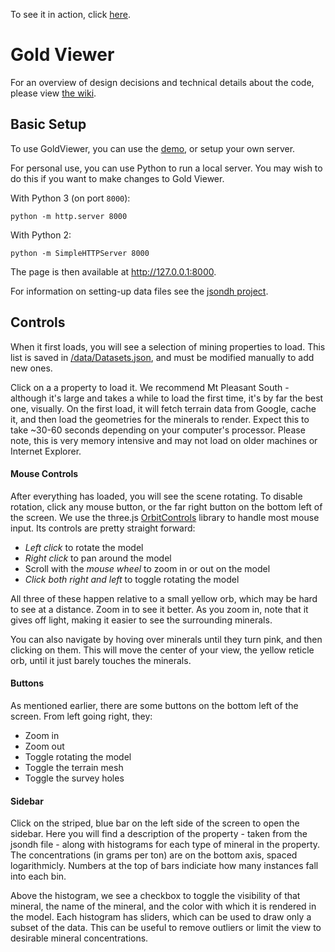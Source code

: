 To see it in action, click [here](http://csm-fieldsession-newmont-2015.github.io/GoldViewer/).

# Gold Viewer

For an overview of design decisions and technical details about the code, please view [the wiki](https://github.com/CSM-FieldSession-Newmont-2015/GoldViewer/wiki).

## Basic Setup

To use GoldViewer, you can use the [demo](http://csm-fieldsession-newmont-2015.github.io/GoldViewer/), or setup your own server.

For personal use, you can use Python to run a local server. You may wish to do this if you want to make changes to Gold Viewer.

With Python 3 (on port `8000`):
````
python -m http.server 8000
````

With Python 2:
```
python -m SimpleHTTPServer 8000
```

The page is then available at http://127.0.0.1:8000.

For information on setting-up data files see the [jsondh project](https://github.com/cokrzys/jsondh).

## Controls

When it first loads, you will see a selection of mining properties to load. This list is saved in [/data/Datasets.json](https://github.com/CSM-FieldSession-Newmont-2015/GoldViewer/blob/master/data/Datasets.json), and must be modified manually to add new ones.

Click on a a property to load it. We recommend Mt Pleasant South - although it's large and takes a while to load the first time, it's by far the best one, visually. On the first load, it will fetch terrain data from Google, cache it, and then load the geometries for the minerals to render. Expect this to take ~30-60 seconds depending on your computer's processor. Please note, this is very memory intensive and may not load on older machines or Internet Explorer.

#### Mouse Controls

After everything has loaded, you will see the scene rotating. To disable rotation, click any mouse button, or the far right button on the bottom left of the screen. We use the three.js [OrbitControls]() library to handle most mouse input. Its controls are pretty straight forward:

- *Left click* to rotate the model
- *Right click* to pan around the model
- Scroll with the *mouse wheel* to zoom in or out on the model
- *Click both right and left* to toggle rotating the model

All three of these happen relative to a small yellow orb, which may be hard to see at a distance. Zoom in to see it better. As you zoom in, note that it gives off light, making it easier to see the surrounding minerals.

You can also navigate by hoving over minerals until they turn pink, and then clicking on them. This will move the center of your view, the yellow reticle orb, until it just barely touches the minerals.

#### Buttons

As mentioned earlier, there are some buttons on the bottom left of the screen. From left going right, they:

- Zoom in
- Zoom out
- Toggle rotating the model
- Toggle the terrain mesh
- Toggle the survey holes
 
#### Sidebar

Click on the striped, blue bar on the left side of the screen to open the sidebar. Here you will find a description of the property - taken from the jsondh file - along with histograms for each type of mineral in the property. The concentrations (in grams per ton) are on the bottom axis, spaced logarithmicly. Numbers at the top of bars indiciate how many instances fall into each bin. 

Above the histogram, we see a checkbox to toggle the visibility of that mineral, the name of the mineral, and the color with which it is rendered in the model. Each histogram has sliders, which can be used to draw only a subset of the data. This can be useful to remove outliers or limit the view to desirable mineral concentrations.

